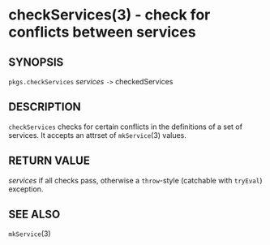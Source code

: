 checkServices(3) - check for conflicts between services
=======================================================

## SYNOPSIS

`pkgs.checkServices` _services_ `->` checkedServices

## DESCRIPTION

`checkServices` checks for certain conflicts in the definitions of a set of services. It accepts an attrset of `mkService`(3) values.

## RETURN VALUE

_services_ if all checks pass, otherwise a `throw`-style (catchable with `tryEval`) exception.

## SEE ALSO

`mkService`(3)
